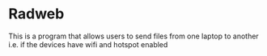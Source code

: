 # Radweb
This is a program that allows users to send files from one laptop to another i.e. if the devices have wifi and hotspot enabled
